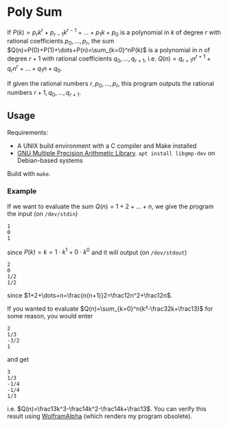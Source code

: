 # Poly Sum

If
$P(k)=p_rk^r+p_{r-1}k^{r-1}+\dots+p_1k+p_0$
is a polynomial in $k$ of degree $r$ with rational coefficients $p_0,\dots,p_r$, the sum
$Q(n)=P(0)+P(1)+\dots+P(n)=\sum_{k=0}^nP(k)$
is a polynomial in $n$ of degree $r+1$ with rational coefficients $q_0,\dots,q_{r+1}$, i.e.
$Q(n)=q_{r+1}n^{r+1}+q_rn^r+\dots+q_1n+q_0.$

If given the rational numbers $r,p_0,\dots,p_r$, this program outputs the rational numbers $r+1,q_0,\dots,q_{r+1}$.

## Usage
Requirements:
- A UNIX build environment with a C compiler and Make installed
- [GNU Multiple Precision Arithmetic Library](https://gmplib.org/). `apt install libgmp-dev` on Debian-based systems

Build with `make`.

### Example
If we want to evaluate the sum
$Q(n)=1+2+\dots+n,$
we give the program the input (on `/dev/stdin`)
```
1
0
1
```
since $P(k)=k=1\cdot k^1+0\cdot k^0$ and it will output (on `/dev/stdout`)
```
2
0
1/2
1/2
```
since $1+2+\dots+n=\frac{n(n+1)}2=\frac12n^2+\frac12n$.

If you wanted to evaluate
$Q(n)=\sum_{k=0}^n(k²-\frac32k+\frac13)$ for some reason, you would enter
```
2
1/3
-3/2
1
```
and get
```
3
1/3
-1/4
-1/4
1/3
```
i.e.
$Q(n)=\frac13k^3-\frac14k^2-\frac14k+\frac13$.
You can verify this result using [WolframAlpha](https://www.wolframalpha.com/input?i2d=true&i=Sum%5BPower%5Bk%2C2%5D-Divide%5B3%2C2%5Dk%2BDivide%5B1%2C3%5D%2C%7Bk%2C0%2Cn%7D%5D) (which renders my program obsolete).
